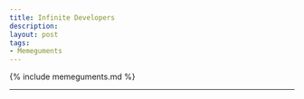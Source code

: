 ```yaml
---
title: Infinite Developers
description:
layout: post
tags:
- Memeguments
---
```


{% include memeguments.md %}

---
